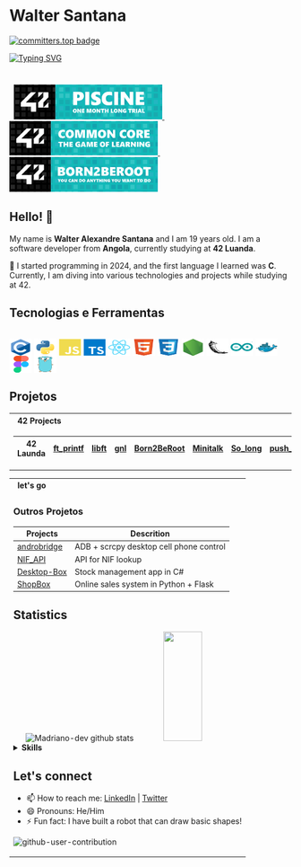 # Walter Santana
[![committers.top badge](https://user-badge.committers.top/angola/mr-body.svg)](https://user-badge.committers.top/angola/mr-body)

[![Typing SVG](https://readme-typing-svg.herokuapp.com?font=Fira+Code&weight=300&size=50&duration=4000&pause=1000&color=FFFF&center=true&vCenter=true&random=false&width=1000&lines=Hello%2C+my+name+is+Mr.</Body>;I'm+19+years+old;I'm+a+Software+Developer;I'am+from+Angola;I+Study+at+42+Luanda;welcome%3A)](https://git.io/typing-svg)

#
<p float="left" align="left">
  &nbsp;
  <a href="https://github.com/jotavare/42-common-core">
    <img src="https://github.com/jotavare/jotavare/blob/main/42/banners/piscine_and_common_core/github_piscine_and_common_core_banner_piscine.png" width="265"/>
  </a>
  &nbsp;
  <a href="https://github.com/mr-body/42news/tree/main">
    <img src="https://github.com/jotavare/jotavare/blob/main/42/banners/piscine_and_common_core/github_piscine_and_common_core_banner_common_core.png" width="265"/>
  </a>
   &nbsp;
  <a href="https://github.com/jotavare/42-common-core">
    <img src="https://github.com/jotavare/jotavare/blob/main/42/banners/piscine_and_common_core/github_piscine_and_common_core_banner_born2beroot.png" width="265"/>
  </a>
</p>

## Hello! 👋

My name is **Walter Alexandre Santana** and I am 19 years old. I am a software developer from **Angola**, currently studying at **42 Luanda**.

🌱 I started programming in 2024, and the first language I learned was **C**. Currently, I am diving into various technologies and projects while studying at 42.

## Tecnologias e Ferramentas

<div style="display: inline_block"><br>
  <img align="center" alt="C" height="30" width="40" src="https://raw.githubusercontent.com/devicons/devicon/master/icons/c/c-original.svg">
  
  <img align="center" alt="Python" height="30" width="40" src="https://raw.githubusercontent.com/devicons/devicon/master/icons/python/python-original.svg">
  <img align="center" alt="JavaScript" height="30" width="40" src="https://raw.githubusercontent.com/devicons/devicon/master/icons/javascript/javascript-plain.svg">
  <img align="center" alt="TypeScript" height="30" width="40" src="https://raw.githubusercontent.com/devicons/devicon/master/icons/typescript/typescript-plain.svg">
  <img align="center" alt="React" height="30" width="40" src="https://raw.githubusercontent.com/devicons/devicon/master/icons/react/react-original.svg">
  <img align="center" alt="HTML" height="30" width="40" src="https://raw.githubusercontent.com/devicons/devicon/master/icons/html5/html5-original.svg">
  <img align="center" alt="CSS" height="30" width="40" src="https://raw.githubusercontent.com/devicons/devicon/master/icons/css3/css3-original.svg">
  <img align="center" alt="Node.js" height="30" width="40" src="https://raw.githubusercontent.com/devicons/devicon/master/icons/nodejs/nodejs-original.svg">
  <img align="center" alt="Flask" height="30" width="40" src="https://raw.githubusercontent.com/devicons/devicon/master/icons/flask/flask-original.svg">
  <img align="center" alt="Arduino" height="30" width="40" src="https://raw.githubusercontent.com/devicons/devicon/master/icons/arduino/arduino-original.svg">
  <img align="center" alt="Arduino" height="30" width="40" src="https://raw.githubusercontent.com/devicons/devicon/master/icons/docker/docker-original.svg">
  <img align="center" alt="Arduino" height="30" width="40" src="https://raw.githubusercontent.com/devicons/devicon/master/icons/figma/figma-original.svg">

  <img align="center" alt="Arduino" height="30" width="40" src="https://raw.githubusercontent.com/devicons/devicon/master/icons/go/go-original.svg">
</div>

## Projetos


<table>
<tr>
<th align="left"> &nbsp; 42 Projects</th>
</tr>
<tr>

<td>

| 42 Launda  | [ft_printf](https://github.com/mr-body/ft_printf) | [libft](https://github.com/mr-body/libft) | [gnl](https://github.com/mr-body/gnl_42) | [Born2BeRoot](https://github.com/mr-body/Born2BeRoot) | [Minitalk](https://github.com/mr-body/minitalk) | [So_long](https://github.com/mr-body/so_long) | [push_swap](https://github.com/mr-body/push_swap)|[philosophers](https://github.com/mr-body/philosophers)|[minishell](https://github.com/mr-body/Minishell)|  
|--|--|--|--|--|--|--|--|--|--|
</td> </tr> </table>

<table>
<tr>
<th align="left"> &nbsp; let's go</th>
</tr>
<tr>

<td>

### Outros Projetos

| Projects | Descrition |
|--|--|
| [androbridge](https://github.com/mr-body/androbridge) | ADB + scrcpy desktop cell phone control |
| [NIF_API](https://github.com/mr-body/NIF_API) | API for NIF lookup|
| [Desktop-Box](https://github.com/mr-body/Desktop-Box) |Stock management app in C# |
| [ShopBox](https://github.com/mr-body/ShopBox) | Online sales system in Python + Flask|

## Statistics


<div align="center">  
  <img width="49%" height="195px" src="https://github-readme-stats.vercel.app/api?username=mr-body&show_icons=true&count_private=true&hide_border=true&title_color=00bfbf&icon_color=00bfbf&text_color=c9d1d9&bg_color=151B23" alt="Madriano-dev github stats" /> 
  <img width="41%" height="195px" src="https://github-readme-stats.vercel.app/api/top-langs/?username=mr-body&layout=compact&hide_border=true&title_color=00bfbf&text_color=00bfbf&bg_color=151B23" />
</div>

<details>
<summary><b>Skills</b></summary>
<div>

[![My Skills](https://skillicons.dev/icons?i=html,css,js,bootstrap,cpp,java,python,php)](https://skillicons.dev)

</div>
   
<summary><b>Learning</b></summary>
<div>
  
[![Learning](https://skillicons.dev/icons?i=htmx,go,nextjs,dart,flutter)](https://skillicons.dev)
  
</div>
</details>


## Let's connect

- 📫 How to reach me: [LinkedIn]([https://www.linkedin.com/in/gildokomba](https://ao.linkedin.com/in/walter-alexandre-santana-235191268)) | [Twitter]([https://twitter.com/gildokomba](https://twitter.com/WalterS11679003))
- 😄 Pronouns: He/Him
- ⚡ Fun fact: I have built a robot that can draw basic shapes!

![github-user-contribution](https://user-images.githubusercontent.com/58959408/157782696-8bc9ca49-ca61-4ab5-8b83-49c4e76c1a8f.svg)
